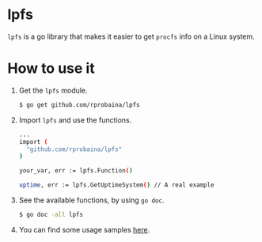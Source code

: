 # lpfs
`lpfs` is a go library that makes it easier to get `procfs` info on a Linux system.


# How to use it
1. Get the `lpfs` module.

   ```bash
   $ go get github.com/rprobaina/lpfs
   ```

2. Import `lpfs` and use the functions.

   ```bash
   ...
   import (
     "github.com/rprobaina/lpfs"
   )
   
   your_var, err := lpfs.Function()
   
   uptime, err := lpfs.GetUptimeSystem() // A real example
   ```

3. See the available functions, by using `go doc`.

   ```bash
   $ go doc -all lpfs
   ```

4. You can find some usage samples [here](https://github.com/rprobaina/lpfs/tree/main/examples).
